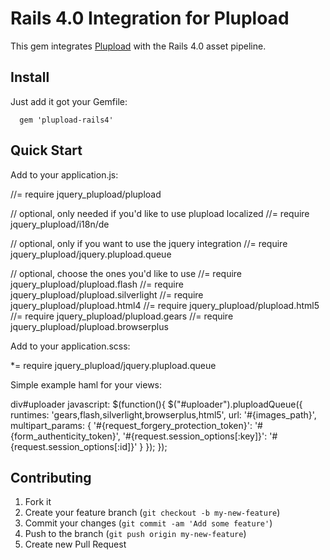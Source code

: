 Rails 4.0 Integration for Plupload
==

This gem integrates [Plupload](http://www.plupload.com/) with the Rails 4.0 asset pipeline.

Install
--

Just add it got your Gemfile:
```
  gem 'plupload-rails4'
```

Quick Start
--

Add to your application.js:

  //= require jquery_plupload/plupload

  // optional, only needed if you'd like to use plupload localized
  //= require jquery_plupload/i18n/de

  // optional, only if you want to use the jquery integration
  //= require jquery_plupload/jquery.plupload.queue

  // optional, choose the ones you'd like to use
  //= require jquery_plupload/plupload.flash
  //= require jquery_plupload/plupload.silverlight
  //= require jquery_plupload/plupload.html4
  //= require jquery_plupload/plupload.html5
  //= require jquery_plupload/plupload.gears
  //= require jquery_plupload/plupload.browserplus


Add to your application.scss:

  *= require jquery_plupload/jquery.plupload.queue


Simple example haml for your views:

  div#uploader
  javascript:
    $(function(){
      $("#uploader").pluploadQueue({
        runtimes: 'gears,flash,silverlight,browserplus,html5',
        url: '#{images_path}',
        multipart_params: {
          '#{request_forgery_protection_token}': '#{form_authenticity_token}',
          '#{request.session_options[:key]}': '#{request.session_options[:id]}'
        }
      });
    });

## Contributing

1. Fork it
2. Create your feature branch (`git checkout -b my-new-feature`)
3. Commit your changes (`git commit -am 'Add some feature'`)
4. Push to the branch (`git push origin my-new-feature`)
5. Create new Pull Request
